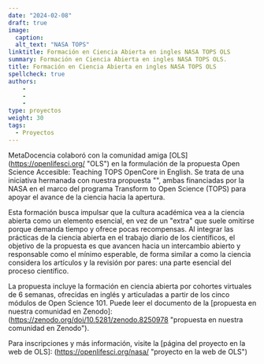 ```yaml
---
date: "2024-02-08"
draft: true
image:
  caption: 
  alt_text: "NASA TOPS"
linktitle: Formación en Ciencia Abierta en ingles NASA TOPS OLS
summary: Formación en Ciencia Abierta en ingles NASA TOPS OLS. 
title: Formación en Ciencia Abierta en ingles NASA TOPS OLS
spellcheck: true
authors: 
    - 
    - 
    - 
type: proyectos
weight: 30
tags:
  - Proyectos
---
```


MetaDocencia colaboró con la comunidad amiga [OLS] (https://openlifesci.org/ "OLS") en la formulación de la propuesta Open Science Accesible: Teaching TOPS OpenCore in English. Se trata de una iniciativa hermanada con nuestra propuesta "", ambas financiadas por la NASA en el marco del programa Transform to Open Science (TOPS) para apoyar el avance de la ciencia hacia la apertura.

Esta formación busca impulsar que la cultura académica vea a la ciencia abierta como un elemento esencial, en vez de un "extra" que suele omitirse porque demanda tiempo y ofrece pocas recompensas. Al integrar las prácticas de la ciencia abierta en el trabajo diario de los científicos, el objetivo de la propuesta es que avancen hacia un intercambio abierto y responsable como el mínimo esperable, de forma similar a como la ciencia considera los artículos y la revisión por pares: una parte esencial del proceso científico.

La propuesta incluye la formación en ciencia abierta por cohortes virtuales de 6 semanas, ofrecidas en inglés y articuladas a partir de los cinco módulos de Open Science 101. Puede leer el documento de la [propuesta en nuestra comunidad en Zenodo]: (https://zenodo.org/doi/10.5281/zenodo.8250978 "propuesta en nuestra comunidad en Zenodo").

Para inscripciones y más información, visite la [página del proyecto en la web de OLS]: (https://openlifesci.org/nasa/ "proyecto en la web de OLS")



